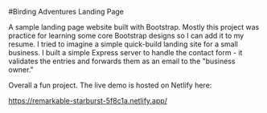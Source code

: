 #Birding Adventures Landing Page

A sample landing page website built with Bootstrap. Mostly this project was practice for learning some core Bootstrap designs so I can add it to my resume. I tried to imagine a simple quick-build landing site for a small business. I built a simple Express server to handle the contact form - it validates the entries and forwards them as an email to the "business owner."

Overall a fun project. The live demo is hosted on Netlify here:

https://remarkable-starburst-5f8c1a.netlify.app/

